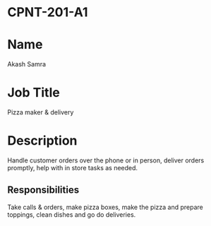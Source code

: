 # CPNT-201-A1
# Name
Akash Samra 
# Job Title
Pizza maker & delivery
# Description
Handle customer orders over the phone or in person, deliver orders promptly, help with in store tasks as needed. 


## Responsibilities
Take calls & orders,
make pizza boxes,
make the pizza and prepare toppings,
clean dishes and go do deliveries.
